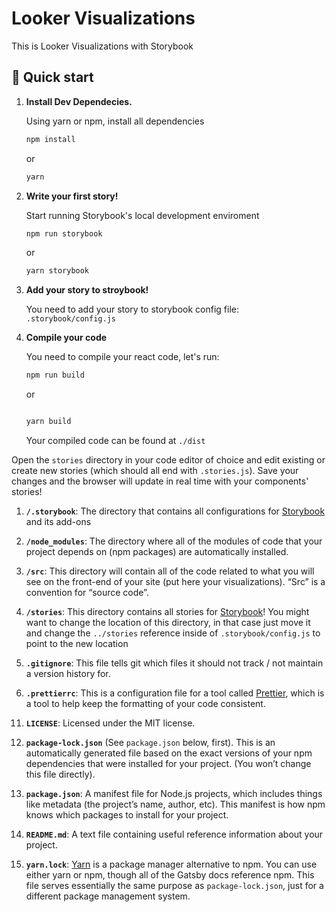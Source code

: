 # Looker Visualizations

This is Looker Visualizations with Storybook

## 🚀 Quick start

1.  **Install Dev Dependecies.**

    Using yarn or npm, install all dependencies

    ```sh
    npm install
    ```

    or

    ```sh
    yarn
    ```

2.  **Write your first story!**

    Start running Storybook's local development enviroment

    ```sh
    npm run storybook
    ```

    or

    ```sh
    yarn storybook
    ```

3.  **Add your story to stroybook!**

    You need to add your story to storybook config file: `.storybook/config.js`

4.  **Compile your code**

    You need to compile your react code, let's run:

    ```sh
    npm run build
    ```

    or

    ```sh

    yarn build
    ```

    Your compiled code can be found at `./dist`

Open the `stories` directory in your code editor of choice and edit existing or create new stories (which should all end with `.stories.js`). Save your changes and the browser will update in real time with your components' stories!

1.  **`/.storybook`**: The directory that contains all configurations for [Storybook](https://storybook.js.org) and its add-ons

2.  **`/node_modules`**: The directory where all of the modules of code that your project depends on (npm packages) are automatically installed.

3.  **`/src`**: This directory will contain all of the code related to what you will see on the front-end of your site (put here your visualizations). “Src” is a convention for “source code”.

4.  **`/stories`**: This directory contains all stories for [Storybook](https://storybook.js.org)! You might want to change the location of this directory, in that case just move it and change the `../stories` reference inside of `.storybook/config.js` to point to the new location

5.  **`.gitignore`**: This file tells git which files it should not track / not maintain a version history for.

6.  **`.prettierrc`**: This is a configuration file for a tool called [Prettier](https://prettier.io/), which is a tool to help keep the formatting of your code consistent.

11) **`LICENSE`**: Licensed under the MIT license.

12) **`package-lock.json`** (See `package.json` below, first). This is an automatically generated file based on the exact versions of your npm dependencies that were installed for your project. (You won’t change this file directly).

13) **`package.json`**: A manifest file for Node.js projects, which includes things like metadata (the project’s name, author, etc). This manifest is how npm knows which packages to install for your project.

14) **`README.md`**: A text file containing useful reference information about your project.

15) **`yarn.lock`**: [Yarn](https://yarnpkg.com/) is a package manager alternative to npm. You can use either yarn or npm, though all of the Gatsby docs reference npm. This file serves essentially the same purpose as `package-lock.json`, just for a different package management system.
